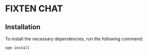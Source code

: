 # FIXTEN CHAT

## Installation

To install the necessary dependencies, run the following command:

```bash
npm install
